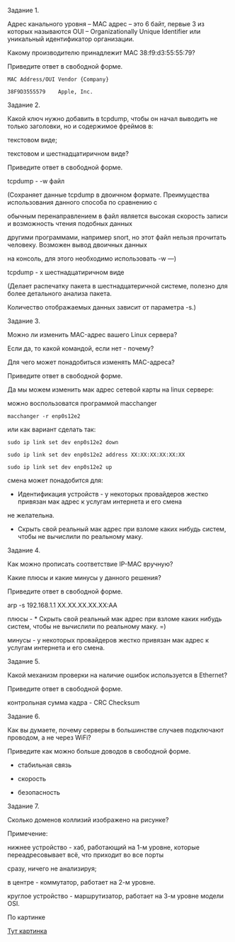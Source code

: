 Задание 1.

Адрес канального уровня – MAC адрес – это 6 байт, первые 3 из которых называются OUI – Organizationally Unique Identifier или уникальный идентификатор организации.

Какому производителю принадлежит MAC 38:f9:d3:55:55:79?

Приведите ответ в свободной форме.

```
MAC Address/OUI	Vendor {Company}

38F9D3555579	Apple, Inc.
```
Задание 2.

Какой ключ нужно добавить в tcpdump, чтобы он начал выводить не только заголовки, но и содержимое фреймов в:

текстовом виде;

текстовом и шестнадцатиричном виде?

Приведите ответ в свободной форме.

tcpdump - -w файл 

(Сохраняет данные tcpdump в двоичном формате. Преимущества использования данного способа по сравнению с 

обычным перенаправлением в файл является высокая скорость записи и возможность чтения подобных данных 

другими программами, например snort, но этот файл нельзя прочитать человеку. Возможен вывод двоичных данных 

на консоль, для этого необходимо использовать -w —)

tcpdump - x шестнадцатиричном виде

(Делает распечатку пакета в шестнадцатеричной системе, полезно для более детального анализа пакета.

Количество отображаемых данных зависит от параметра -s.)

Задание 3.

Можно ли изменить MAC-адрес вашего Linux сервера?

Если да, то какой командой, если нет - почему?

Для чего может понадобиться изменять MAC-адреса?

Приведите ответ в свободной форме.

Да мы можем изменить мак адрес сетевой карты на linux сервере:

можно воспользоватся программой macchanger

```
macchanger -r enp0s12e2
```

или как вариант сделать так:

```
sudo ip link set dev enp0s12e2 down

sudo ip link set dev enp0s12e2 address XX:XX:XX:XX:XX:XX

sudo ip link set dev enp0s12e2 up 
```
смена может понадобится для:

* Идентификация устройств - у некоторых провайдеров жестко привязан мак адрес к услугам интернета и его смена 

не желательна.

* Скрыть свой реальный мак адрес при взломе каких нибудь систем, чтобы не вычислили по реальному маку.

Задание 4.

Как можно прописать соответствие IP-MAC вручную?

Какие плюсы и какие минусы у данного решения?

Приведите ответ в свободной форме.

arp -s 192.168.1.1 XX.XX.XX.XX.XX:AA

плюсы - * Скрыть свой реальный мак адрес при взломе каких нибудь систем, чтобы не вычислили по реальному маку. =)

минусы - у некоторых провайдеров жестко привязан мак адрес к услугам интернета и его смена.

Задание 5.

Какой механизм проверки на наличие ошибок используется в Ethernet?

Приведите ответ в свободной форме.

контрольная сумма кадра - CRC Checksum

Задание 6.

Как вы думаете, почему серверы в большинстве случаев подключают проводом, а не через WiFi?

Приведите как можно больше доводов в свободной форме.

* стабильная связь

* скорость 

* безопасность 

Задание 7.

Сколько доменов коллизий изображено на рисунке?

Примечение:

нижнее устройство - хаб, работающий на 1-м уровне, которые переадресовывает всё, что приходит во все порты 

сразу, ничего не анализируя;

в центре - коммутатор, работает на 2-м уровне.

круглое устройство - маршрутизатор, работает на 3-м уровне модели OSI.

По картинке 

[Тут картинка](https://camo.githubusercontent.com/e695aae19751fdd265c25f0410615e866ac7fcaddcd86fc7c814c9368c6db18e/68747470733a2f2f692e696d6775722e636f6d2f5a534b6d764d792e706e67)